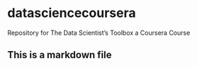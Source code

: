 datasciencecoursera
===================

Repository for The Data Scientist’s Toolbox a Coursera Course
## This is a markdown file
